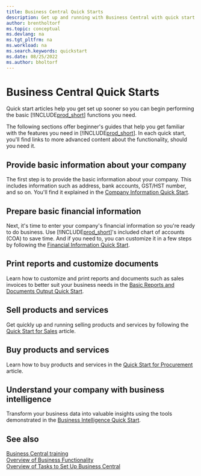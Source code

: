 ```yaml
---
title: Business Central Quick Starts
description: Get up and running with Business Central with quick start articles and tips that help you fill in the first critical fields.
author: brentholtorf
ms.topic: conceptual
ms.devlang: na
ms.tgt_pltfrm: na
ms.workload: na
ms.search.keywords: quickstart
ms.date: 08/25/2022
ms.author: bholtorf
---
```


# Business Central Quick Starts

Quick start articles help you get set up sooner so you can begin performing the basic [!INCLUDE[prod_short](includes/prod_short.md)] functions you need.

The following sections offer beginner's guides that help you get familiar with the features you need in [!INCLUDE[prod_short](includes/prod_short.md)]. In each quick start, you'll find links to more advanced content about the functionality, should you need it.

## Provide basic information about your company

The first step is to provide the basic information about your company. This includes information such as address, bank accounts, GST/HST number, and so on. You'll find it explained in the [Company Information Quick Start](quick-start-company-information.md).

## Prepare basic financial information

Next, it's time to enter your company's financial information so you're ready to do business. Use [!INCLUDE[prod_short](includes/prod_short.md)]'s included chart of accounts (COA) to save time. And if you need to, you can customize it in a few steps by following the [Financial Information Quick Start](quick-start-financial-information.md).

<!--
## Financial Basics

Financial Information  
(chart of accounts, but explained for non-accountants)
-->

## Print reports and customize documents

Learn how to customize and print reports and documents such as sales invoices to better suit your business needs in the [Basic Reports and Documents Output Quick Start](quick-start-reports-and-documents.md).

<!-- Reports and Documents  
(final reports, but also documents - how do I style invoices to work better for me?)
-->

## Sell products and services

Get quickly up and running selling products and services by following the [Quick Start for Sales](quick-start-sell-products-and-services.md) article.

<!--
(customer, items, things on stock or not, orders versus invoices, get paid on time, etc.)
-->

## Buy products and services

Learn how to buy products and services in the [Quick Start for Procurement](quick-start-procurement.md) article.  

<!--
(buy stuff, register in inventory, pay vendor)
-->

## Understand your company with business intelligence

Transform your business data into valuable insights using the tools demonstrated in the [Business Intelligence Quick Start](quick-start-business-intelligence.md).

<!--
Business Intelligence  
(reports)
-->

## See also 

[Business Central training](/training/dynamics365/business-central?WT.mc_id=dyn365bc_landingpage-docs)  
[Overview of Business Functionality](across-business-functionality.md)  
[Overview of Tasks to Set Up Business Central](setup.md)  
